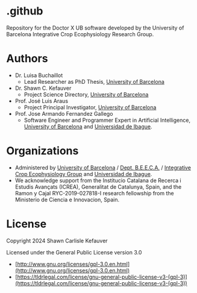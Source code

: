 # .github
Repository for the Doctor X UB software developed by the University of Barcelona Integrative Crop Ecophysiology Research Group.

# Authors
- Dr. Luisa Buchaillot
   - Lead Researcher as PhD Thesis, [University of Barcelona](http://www.ub.edu/)
- Dr. Shawn C. Kefauver
   - Project Science Directory, [University of Barcelona](http://www.ub.edu/)
- Prof. José Luis Araus
   - Project Principal Investigator, [University of Barcelona](http://www.ub.edu/)
- Prof. Jose Armando Fernandez Gallego
   - Software Engineer and Programmer Expert in Artificial Intelligence, [University of Barcelona](http://www.ub.edu/) and [Universidad de Ibague](https://www.unibague.edu.co/). 

# Organizations

- Administered by [University of Barcelona](http://www.ub.edu/) / [Dept. B.E.E.C.A.](https://www.ub.edu/portal/web/dp-beeca/fisiologia-vegeta) / [Integrative Crop Ecophysiology Group](https://integrativecropecophysiology.com/) and [Universidad de Ibague](https://www.unibague.edu.co/). 
- We acknowledge support from the Institucio Catalana de Recerca i Estudis Avançats (ICREA), Generalitat de Catalunya, Spain, and the Ramon y Cajal RYC-2019-027818-I research fellowship from the Ministerio de Ciencia e Innovacion, Spain.

# License

Copyright 2024 Shawn Carlisle Kefauver

Licensed under the General Public License version 3.0

- [http://www.gnu.org/licenses/gpl-3.0.en.html](http://www.gnu.org/licenses/gpl-3.0.en.html)
- [https://tldrlegal.com/license/gnu-general-public-license-v3-(gpl-3)](https://tldrlegal.com/license/gnu-general-public-license-v3-(gpl-3))
